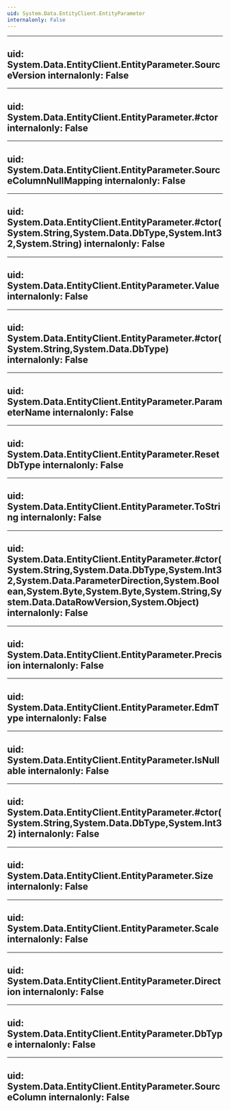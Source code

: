 ```yaml
---
uid: System.Data.EntityClient.EntityParameter
internalonly: False
---
```


---
uid: System.Data.EntityClient.EntityParameter.SourceVersion
internalonly: False
---

---
uid: System.Data.EntityClient.EntityParameter.#ctor
internalonly: False
---

---
uid: System.Data.EntityClient.EntityParameter.SourceColumnNullMapping
internalonly: False
---

---
uid: System.Data.EntityClient.EntityParameter.#ctor(System.String,System.Data.DbType,System.Int32,System.String)
internalonly: False
---

---
uid: System.Data.EntityClient.EntityParameter.Value
internalonly: False
---

---
uid: System.Data.EntityClient.EntityParameter.#ctor(System.String,System.Data.DbType)
internalonly: False
---

---
uid: System.Data.EntityClient.EntityParameter.ParameterName
internalonly: False
---

---
uid: System.Data.EntityClient.EntityParameter.ResetDbType
internalonly: False
---

---
uid: System.Data.EntityClient.EntityParameter.ToString
internalonly: False
---

---
uid: System.Data.EntityClient.EntityParameter.#ctor(System.String,System.Data.DbType,System.Int32,System.Data.ParameterDirection,System.Boolean,System.Byte,System.Byte,System.String,System.Data.DataRowVersion,System.Object)
internalonly: False
---

---
uid: System.Data.EntityClient.EntityParameter.Precision
internalonly: False
---

---
uid: System.Data.EntityClient.EntityParameter.EdmType
internalonly: False
---

---
uid: System.Data.EntityClient.EntityParameter.IsNullable
internalonly: False
---

---
uid: System.Data.EntityClient.EntityParameter.#ctor(System.String,System.Data.DbType,System.Int32)
internalonly: False
---

---
uid: System.Data.EntityClient.EntityParameter.Size
internalonly: False
---

---
uid: System.Data.EntityClient.EntityParameter.Scale
internalonly: False
---

---
uid: System.Data.EntityClient.EntityParameter.Direction
internalonly: False
---

---
uid: System.Data.EntityClient.EntityParameter.DbType
internalonly: False
---

---
uid: System.Data.EntityClient.EntityParameter.SourceColumn
internalonly: False
---

